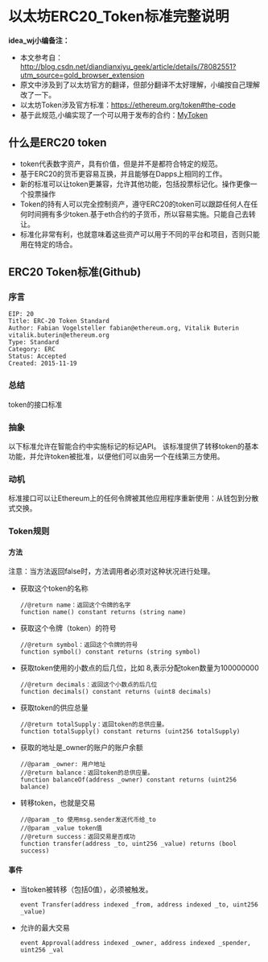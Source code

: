 # 以太坊ERC20_Token标准完整说明  
**idea_wj小编备注：**  
* 本文参考自：http://blog.csdn.net/diandianxiyu_geek/article/details/78082551?utm_source=gold_browser_extension  
* 原文中涉及到了以太坊官方的翻译，但部分翻译不太好理解，小编按自己理解改了一下。  
* 以太坊Token涉及官方标准：https://ethereum.org/token#the-code
* 基于此规范,小编实现了一个可以用于发布的合约：[MyToken](../../block_chain/contact/Fan.sol)
## 什么是ERC20 token  
* token代表数字资产，具有价值，但是并不是都符合特定的规范。  
* 基于ERC20的货币更容易互换，并且能够在Dapps上相同的工作。  
* 新的标准可以让token更兼容，允许其他功能，包括投票标记化。操作更像一个投票操作  
* Token的持有人可以完全控制资产，遵守ERC20的token可以跟踪任何人在任何时间拥有多少token.基于eth合约的子货币，所以容易实施。只能自己去转让。  
* 标准化非常有利，也就意味着这些资产可以用于不同的平台和项目，否则只能用在特定的场合。  
## ERC20 Token标准(Github)  
### 序言
```
EIP: 20
Title: ERC-20 Token Standard
Author: Fabian Vogelsteller fabian@ethereum.org, Vitalik Buterin vitalik.buterin@ethereum.org
Type: Standard
Category: ERC
Status: Accepted
Created: 2015-11-19
```  
### 总结  
token的接口标准  
### 抽象  
以下标准允许在智能合约中实施标记的标记API。 该标准提供了转移token的基本功能，并允许token被批准，以便他们可以由另一个在线第三方使用。  
### 动机  
标准接口可以让Ethereum上的任何令牌被其他应用程序重新使用：从钱包到分散式交换。
### Token规则
#### 方法  
注意：当方法返回false时，方法调用者必须对这种状况进行处理。  
* 获取这个token的名称
    ```
    //@return name：返回这个令牌的名字
    function name() constant returns (string name)
    ```
* 获取这个令牌（token）的符号  
    ```
    //@return symbol：返回这个令牌的符号
    function symbol() constant returns (string symbol)
    ```  
* 获取token使用的小数点的后几位，比如 8,表示分配token数量为100000000 
    ```
    //@return decimals：返回这个小数点的后几位
    function decimals() constant returns (uint8 decimals)
    ```  
* 获取token的供应总量 
    ```
    //@return totalSupply：返回token的总供应量。
    function totalSupply() constant returns (uint256 totalSupply)
    ```  
* 获取的地址是_owner的账户的账户余额 
    ```
    //@param _owner: 用户地址
    //@return balance：返回token的总供应量。
    function balanceOf(address _owner) constant returns (uint256 balance)
    ```  
* 转移token，也就是交易 
    ```
    //@param _to 使用msg.sender发送代币给_to
    //@param _value token值
    //@return success：返回交易是否成功
    function transfer(address _to, uint256 _value) returns (bool success)
    ``` 
#### 事件  
* 当token被转移（包括0值），必须被触发。  
    ```
    event Transfer(address indexed _from, address indexed _to, uint256 _value)
    ```  
* 允许的最大交易  
    ```
    event Approval(address indexed _owner, address indexed _spender, uint256 _val
    ```